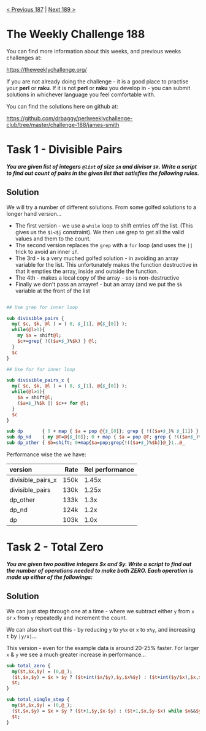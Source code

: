 [< Previous 187](https://github.com/drbaggy/perlweeklychallenge-club/tree/master/challenge-187/james-smith) |
[Next 189 >](https://github.com/drbaggy/perlweeklychallenge-club/tree/master/challenge-189/james-smith)

# The Weekly Challenge 188

You can find more information about this weeks, and previous weeks challenges at:

  https://theweeklychallenge.org/

If you are not already doing the challenge - it is a good place to practise your
**perl** or **raku**. If it is not **perl** or **raku** you develop in - you can
submit solutions in whichever language you feel comfortable with.

You can find the solutions here on github at:

https://github.com/drbaggy/perlweeklychallenge-club/tree/master/challenge-188/james-smith

# Task 1 - Divisible Pairs

***You are given list of integers `@list` of size `$n` and divisor `$k`. Write a script to find out count of pairs in the given list that satisfies the following rules.***


## Solution

We will try a number of different solutions. From some golfed solutions to a longer hand version...

 * The first version - we use a `while` loop to shift entries off the list. (This gives us the `$i<$j` constraint). We then use grep to get all the valid values and them to the count.
 * The second version replaces the `grep` with a `for` loop (and uses the `||` trick to avoid an inner `if`.
 * The 3rd - is a very muched golfed solution - in avoiding an array variable for the list. This unfortunately makes the function destructive in that it empties the array, inside and outside the function.
 * The 4th - makes a local copy of the array - so is non-destructive
 * Finally we don't pass an arrayref - but an array (and we put the `$k` variable at the front of the list

```perl

## Use grep for inner loop

sub divisible_pairs {
  my( $c, $k, @l ) = ( 0, $_[1], @{$_[0]} );
  while(@l>1){
    my $a = shift@l;
    $c+=grep{ !(($a+$_)%$k) } @l;
  }
  $c
}

## Use for for inner loop

sub divisible_pairs_x {
  my( $c, $k, @l ) = ( 0, $_[1], @{$_[0]} );
  while(@l>1){
    $a = shift@l;
    ($a+$_)%$k || $c++ for @l;
  }
  $c
}

sub dp       { 0 + map { $a = pop @{$_[0]}; grep { !(($a+$_)% $_[1]) } @{$_[0]} } 1..@{$_[0]} }
sub dp_nd    { my @T=@{$_[0]}; 0 + map { $a = pop @T; grep { !(($a+$_)%$_[1]) } @T} 1..@T     }
sub dp_other { $b=shift; 0+map{$a=pop;grep{!(($a+$_)%$b)}@_}1..@_                             }
```

Performance wise the we have:

| version           | Rate | Rel performance |
| :---------------- | ---: | --------------- |
| divisible_pairs_x | 150k |           1.45x |
| divisible_pairs   | 130k |           1.25x |
| dp_other          | 133k |           1.3x  |
| dp_nd             | 124k |           1.2x  |
| dp                | 103k |           1.0x  |

# Task 2 - Total Zero

***You are given two positive integers $x and $y.  Write a script to find out the number of operations needed to make both ZERO. Each operation is made up either of the followings:***

## Solution

We can just step through one at a time - where we subtract either `y` from `x` or `x` from `y` repeatedly and increment the count.

We can also short cut this - by reducing `y` to `y%x` or `x` to `x%y`, and increasing `t` by `|y/x|`...

This version - even for the example data is around 20-25% faster. For larger `x` & `y` we see a much greater increase in performance...

```perl
sub total_zero {
  my($t,$x,$y) = (0,@_);
  ($t,$x,$y) = $x > $y ? ($t+int($x/$y),$y,$x%$y) : ($t+int($y/$x),$x,$y%$x) while $x&&$y;
  $t;
}

sub total_single_step {
  my($t,$x,$y) = (0,@_);
  ($t,$x,$y) = $x > $y ? ($t+1,$y,$x-$y) : ($t+1,$x,$y-$x) while $x&&$y;
  $t;
}
```
